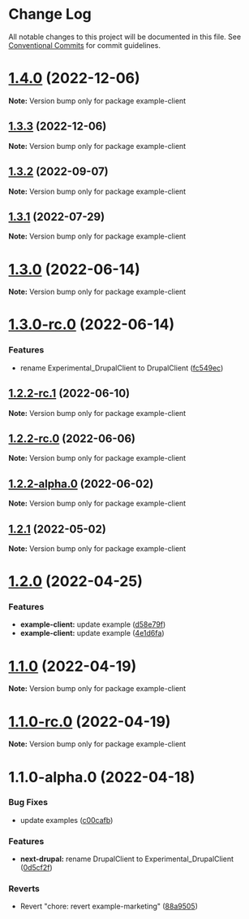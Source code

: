 # Change Log

All notable changes to this project will be documented in this file.
See [Conventional Commits](https://conventionalcommits.org) for commit guidelines.

# [1.4.0](https://github.com/chapter-three/next-drupal/compare/example-client@1.3.3...example-client@1.4.0) (2022-12-06)

**Note:** Version bump only for package example-client





## [1.3.3](https://github.com/chapter-three/next-drupal/compare/example-client@1.3.2...example-client@1.3.3) (2022-12-06)

**Note:** Version bump only for package example-client





## [1.3.2](https://github.com/chapter-three/next-drupal/compare/example-client@1.3.1...example-client@1.3.2) (2022-09-07)

**Note:** Version bump only for package example-client





## [1.3.1](https://github.com/chapter-three/next-drupal/compare/example-client@1.3.0...example-client@1.3.1) (2022-07-29)

**Note:** Version bump only for package example-client





# [1.3.0](https://github.com/chapter-three/next-drupal/compare/example-client@1.3.0-rc.0...example-client@1.3.0) (2022-06-14)

**Note:** Version bump only for package example-client





# [1.3.0-rc.0](https://github.com/chapter-three/next-drupal/compare/example-client@1.2.2-rc.1...example-client@1.3.0-rc.0) (2022-06-14)


### Features

* rename Experimental_DrupalClient to DrupalClient ([fc549ec](https://github.com/chapter-three/next-drupal/commit/fc549ecab94a5a1e67f38b4e951351365adbb1f5))





## [1.2.2-rc.1](https://github.com/chapter-three/next-drupal/compare/example-client@1.2.2-rc.0...example-client@1.2.2-rc.1) (2022-06-10)

**Note:** Version bump only for package example-client





## [1.2.2-rc.0](https://github.com/chapter-three/next-drupal/compare/example-client@1.2.2-alpha.0...example-client@1.2.2-rc.0) (2022-06-06)

**Note:** Version bump only for package example-client





## [1.2.2-alpha.0](https://github.com/chapter-three/next-drupal/compare/example-client@1.2.1...example-client@1.2.2-alpha.0) (2022-06-02)

**Note:** Version bump only for package example-client





## [1.2.1](https://github.com/chapter-three/next-drupal/compare/example-client@1.2.0...example-client@1.2.1) (2022-05-02)

**Note:** Version bump only for package example-client





# [1.2.0](https://github.com/chapter-three/next-drupal/compare/example-client@1.1.0...example-client@1.2.0) (2022-04-25)


### Features

* **example-client:** update example ([d58e79f](https://github.com/chapter-three/next-drupal/commit/d58e79f2b1f778d398e2cd6a4ecf0ea444ba276a))
* **example-client:** update example ([4e1d6fa](https://github.com/chapter-three/next-drupal/commit/4e1d6fa889ea137ae91ef730eab95602a73db862))





# [1.1.0](https://github.com/chapter-three/next-drupal/compare/example-client@1.1.0-rc.0...example-client@1.1.0) (2022-04-19)

**Note:** Version bump only for package example-client





# [1.1.0-rc.0](https://github.com/chapter-three/next-drupal/compare/example-client@1.1.0-alpha.0...example-client@1.1.0-rc.0) (2022-04-19)

**Note:** Version bump only for package example-client





# 1.1.0-alpha.0 (2022-04-18)


### Bug Fixes

* update examples ([c00cafb](https://github.com/chapter-three/next-drupal/commit/c00cafbf3c667265fd6f0478164808664f778433))


### Features

* **next-drupal:** rename DrupalClient to Experimental_DrupalClient ([0d5cf2f](https://github.com/chapter-three/next-drupal/commit/0d5cf2f44b503a2d8e61eee19146fd5b797356ab))


### Reverts

* Revert "chore: revert example-marketing" ([88a9505](https://github.com/chapter-three/next-drupal/commit/88a950508617e3e94a2b6504bb0ea95d7574c3b9))
